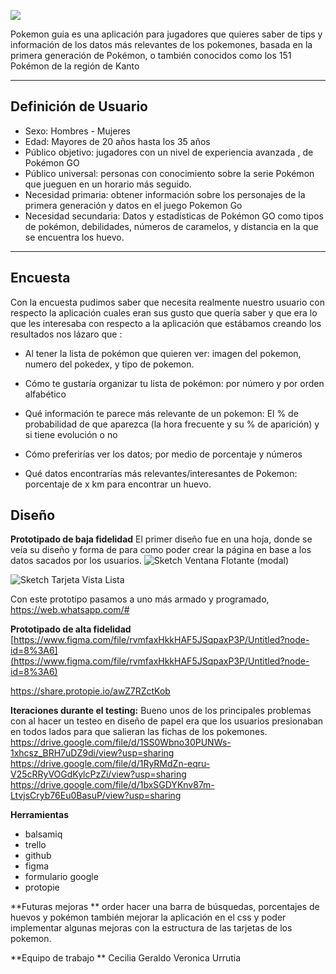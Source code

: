 
![](http://127.0.0.1:5500/src/img/title1440x400.png)


Pokemon guia es una aplicación para jugadores que quieres saber de tips y información de los datos más relevantes de los pokemones, basada en la primera generación de Pokémon, o también conocidos como los 151 Pokémon de la región de Kanto 

*****

## Definición de Usuario

-   Sexo: Hombres - Mujeres
-   Edad: Mayores de 20 años hasta los 35 años 
-   Público objetivo: jugadores con un nivel de experiencia avanzada , de      Pokémon GO
-   Público universal: personas con conocimiento sobre la serie Pokémon que jueguen en un horario más seguido.
-   Necesidad primaria: obtener información sobre los personajes de la primera generación y datos en el juego Pokemon Go
-   Necesidad secundaria: Datos y estadísticas de Pokémon GO como tipos de pokémon, debilidades, números de caramelos, y distancia en la que se encuentra los  huevo.

** ***
## Encuesta

Con la encuesta pudimos saber que necesita realmente nuestro usuario con respecto la aplicación cuales eran sus gusto que quería saber y que era lo que les interesaba con respecto a la aplicación que estábamos creando los resultados nos lázaro que :
* Al tener la lista de pokémon que quieren  ver: imagen del pokemon, numero del pokedex, y tipo de pokemon.

* Cómo te gustaría organizar tu lista de pokémon: por número y por orden alfabético
* Qué información te parece más relevante de un pokemon: El % de probabilidad de que aparezca (la hora frecuente y su % de aparición) y si tiene evolución o no 
* Cómo preferirías ver los datos; por medio de porcentaje y números 
* Qué datos encontrarías más relevantes/interesantes de Pokemon: porcentaje de x km para encontrar un huevo.

## Diseño 
**Prototipado de baja fidelidad** 
El primer diseño fue en una hoja, donde se veía su  diseño y forma de para como poder  crear  la página en base a los datos sacados por los usuarios.
![Sketch Ventana Flotante (modal)](https://trello-attachments.s3.amazonaws.com/5d4af22f1428c04dbdd5ad85/5d69341409f2c63b74e43ea0/5dc13ec659d0716b4f2cf7e682163696/WhatsApp_Image_2019-08-30_at_11.34.54_(1).jpeg)

![Sketch Tarjeta Vista Lista](https://trello-attachments.s3.amazonaws.com/5d4af22f1428c04dbdd5ad85/5d69341409f2c63b74e43ea0/8e5409336f911e9ed93bacebc0495e83/WhatsApp_Image_2019-08-30_at_11.34.54.jpeg)

Con este prototipo pasamos a uno más armado y programado,
https://web.whatsapp.com/#

**Prototipado de alta fidelidad** 
[https://www.figma.com/file/rvmfaxHkkHAF5JSqpaxP3P/Untitled?node-id=8%3A6](https://www.figma.com/file/rvmfaxHkkHAF5JSqpaxP3P/Untitled?node-id=8%3A6)

https://share.protopie.io/awZ7RZctKob

**Iteraciones durante el testing:**
Bueno unos de los principales problemas con al hacer un testeo en diseño de papel era que los usuarios presionaban en todos lados para que salieran las fichas de los pokemones.
https://drive.google.com/file/d/1SS0Wbno30PUNWs-1xhcsz_BRH7uDZ9di/view?usp=sharing
https://drive.google.com/file/d/1RyRMdZn-eqru-V25cRRyVOGdKylcPzZi/view?usp=sharing
https://drive.google.com/file/d/1bxSGDYKnv87m-LtvjsCryb76Eu0BasuP/view?usp=sharing

**Herramientas**

* balsamiq
* trello
* github
* figma
* formulario google 
* protopie

**Futuras   mejoras  **
order hacer una barra de búsquedas, porcentajes de huevos y pokémon también mejorar  la aplicación en el css y poder implementar algunas mejoras con la estructura de las tarjetas de los pokemon.

**Equipo de trabajo **
Cecilia Geraldo
Veronica Urrutia 

